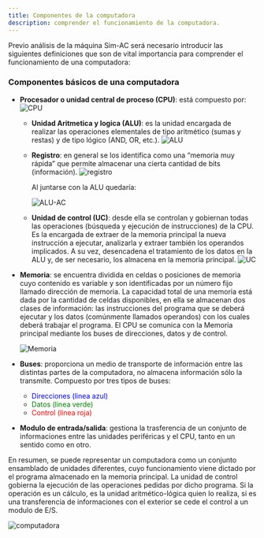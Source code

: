 ```yaml
---
title: Componentes de la computadora
description: comprender el funcionamiento de la computadora.
---
```


Previo análisis de la máquina Sim-AC será necesario introducir las siguientes definiciones que son de vital importancia para comprender el funcionamiento de una computadora:

### Componentes básicos de una computadora      
- **Procesador o unidad central de proceso (CPU)**: está compuesto por:
      ![CPU](../../../assets/CPU-partes.svg)

  - **Unidad Aritmetica y logica (ALU)**: es la unidad encargada de realizar las operaciones elementales de tipo aritmético (sumas y restas) y de tipo lógico (AND, OR, etc.).
    ![ALU](../../../assets/ALU.svg)  

  - **Registro**: en general se los identifica como una “memoria muy rápida” que permite almacenar una cierta cantidad de bits (información).
    ![registro](../../../assets/registro.svg)

    Al juntarse con la ALU quedaría:

    ![ALU-AC](../../../assets/ALU-AC.svg)
  
  - **Unidad de control (UC)**: desde ella se controlan y gobiernan todas las operaciones (búsqueda y ejecución de instrucciones) de la CPU. Es la encargada de extraer de la memoria principal la nueva instrucción a ejecutar, analizarla y extraer también los operandos implicados. A su vez, desencadena el tratamiento de los datos en la ALU y, de ser necesario, los almacena en la memoria principal.
    ![UC](../../../assets/UC.svg)


- **Memoria**: se encuentra dividida en celdas o posiciones de memoria cuyo contenido es variable y son identificadas por un número fijo llamado dirección de memoria. La capacidad total de una memoria está dada por la cantidad de celdas disponibles, en ella se almacenan dos clases de información: las instrucciones del programa que se deberá ejecutar y los datos (comúnmente llamados operandos) con los cuales deberá trabajar el programa. El CPU se comunica con la Memoria principal mediante los buses de direcciones, datos y de control. 

  ![Memoria](../../../assets/memoria.svg)

- **Buses**: proporciona un medio de transporte de información entre las distintas partes de la computadora, no almacena información sólo la transmite. Compuesto por tres tipos de buses:
  - <span style="color:blue">Direcciones (linea azul)</span>
  - <span style="color:green">Datos (linea verde)</span>
  - <span style="color:red">Control (linea roja)</span>

- **Modulo de entrada/salida**: gestiona la trasferencia de un conjunto de informaciones entre las unidades periféricas y el CPU, tanto en un sentido como en otro.

En resumen, se puede representar un computadora como un conjunto ensamblado de unidades diferentes, cuyo funcionamiento viene dictado por el programa almacenado en la memoria principal. La unidad de control gobierna la ejecución de las operaciones pedidas por dicho programa. Si la operación es un cálculo, es la unidad aritmético-lógica quien lo realiza, si es una transferencia de informaciones con el exterior se cede el control a un modulo de E/S.

![computadora](../../../assets/computadora.svg)
